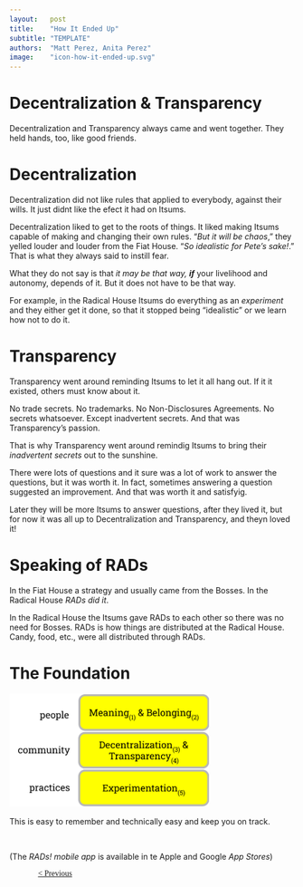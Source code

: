 ```yaml
---
layout:   post
title:    "How It Ended Up"
subtitle: "TEMPLATE"
authors:  "Matt Perez, Anita Perez"
image:    "icon-how-it-ended-up.svg"
---
```


<div style='display:none; '>
 <p>How the story ended up. For now.</p>
</div>

<h1>Decentralization & Transparency</h1>
 <p>Decentralization and Transparency always came and went together. They held hands, too, like good friends.</p>

<h1>Decentralization</h1>
 <p>Decentralization did not like rules that applied to everybody, against their wills. It just didnt like the efect it had on Itsums.</p>
 <p>Decentralization liked to get to the roots of things. It liked making Itsums capable of making and changing their own rules. &ldquo;<em>But it will be chaos</em>,&rdquo; they yelled louder and louder from the Fiat House. &ldquo;<em>So idealistic for Pete&rsquo;s sake!</em>.&rdquo; That is what they always said to instill fear.</p>
 <p>What they do not say is that <em>it may be that way,</em> <strong><em>if</em></strong> your livelihood and autonomy, depends of it. But it does not have to be that way.</p>
 <p>For example, in the Radical House Itsums do everything as an <em>experiment</em> and they either get it done, so that it stopped being &ldquo;idealistic&rdquo; or we learn how not to do it.</p>

<h1>Transparency</h1>
 <p>Transparency went around reminding Itsums to let it all hang out. If it it existed, others must know about it.</p>
 <p>No trade secrets. No trademarks. No Non-Disclosures Agreements. No secrets whatsoever. Except inadvertent secrets. And that was Transparency&rsquo;s passion.</p>
 <p>That is why Transparency went around remindig Itsums to bring their <em>inadvertent secrets</em> out to the sunshine.</p>
 <p>There were lots of questions and it sure was a lot of work to answer the questions, but it was worth it. In fact, sometimes answering a question suggested an improvement. And that was worth it and satisfyig.</p>
 <p>Later they will be more Itsums to answer questions, after they lived it, but for now it was all up to Decentralization and Transparency, and theyn loved it!</p>

<h1>Speaking of RADs</h1>
 <p>In the Fiat House a strategy and usually came from the Bosses. In the Radical House <em>RADs did it</em>.</p>
 <p>In the Radical House the Itsums gave RADs to each other so there was no need for Bosses. RADs is how things are distributed at the Radical House. Candy, food, etc., were all distributed through RADs.</p>

<h1>The Foundation</h1>
  <div class='_center'>
   <img
    src='/assets/img/pic-the-radical-foundation-with-numbers.svg'
    width='70%'
    alt=''>
  </div>
 <p>This is easy to remember and technically easy and keep you on track.</p>
 <br />
 <p>(The <em>RADs! mobile app</em> is available in te Apple and Google <em>App Stores</em>)</p>

<div style="margin-bottom:1in; width:80%; padding:0 10%; font-family: American Typewriter, serif; ">
 <span style="float:left; " ><a href="https://radicalcompanies.com/2024/08/05/how-it-went">&lt; Previous</a></span>
 <!-- <span style="float:right; "><a href="https://radicalcompanies.com/2022/03/10/E11-the-fiat-enclaves">   Next &gt;</a></span> -->
</div>
